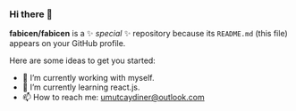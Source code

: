 ### Hi there 👋

**fabicen/fabicen** is a ✨ _special_ ✨ repository because its `README.md` (this file) appears on your GitHub profile.

Here are some ideas to get you started:

- 🔭 I’m currently working with myself.
- 🌱 I’m currently learning react.js.
- 📫 How to reach me: umutcaydiner@outlook.com
